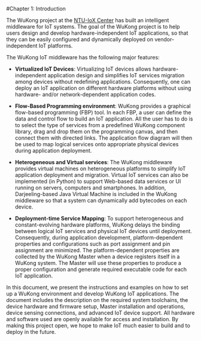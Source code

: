 #Chapter 1: Introduction

The WuKong project at the [NTU-IoX Center](http://ccc.ntu.edu.tw)  has built an intelligent middleware for IoT systems. The goal of the WuKong project is to help users design and develop hardware-independent IoT applications, so that they can be easily configured and dynamically deployed on vendor-independent IoT platforms. 

The WuKong IoT middleware has the following major features:
* **Virtualized IoT Devices**: Virtualizing IoT devices allows hardware-independent application design and simplifies IoT services migration among devices without redefining applications. Consequently, one can deploy an IoT application on different hardware platforms without using hardware- and/or network-dependent application codes.

* **Flow-Based Programming environment**: WuKong provides a graphical flow-based programming (FBP) tool. In each FBP, a user can define the data and control flow to build an IoT application.  All the user has to do is to select the type of services from a predefined WuKong component library, drag and drop them on the programming canvas, and then connect them with directed links. The application flow diagram will then be used to map logical services onto appropriate physical  devices during application deployment.

* **Heterogeneous and Virtual services**: The WuKong middleware provides virtual machines on heterogeneous platforms to simplify IoT application deployment and migration.  Virtual IoT services can also be implemented (in Python) to support Web-based data services or UI running on servers,  computers and smartphones. In addition, Darjeeling-based Java Virtual Machine is included in the WuKong middleware so that a system can dynamically add bytecodes on each device.

* **Deployment-time Service Mapping**: To support heterogeneous and constant-evolving hardware platforms, WuKong delays the binding between logical IoT services and physical IoT devices until deployment. Consequently, during application development, platform-dependent properties and configurations such as port assignment and pin assignment are minimized. The platform-dependent properties are collected by the WuKong Master when a device registers itself in a WuKong system. The Master will use these properties to produce a proper configuration and generate required executable code for each IoT application.

In this document, we present the instructions and examples on how to set up a WuKong environment and develop WuKong IoT applications. The document includes the description on the required system toolchains, the device hardware and firmware setup,  Master installation and operations, device sensing connections, and advanced IoT device support. All hardware and software used are openly available for access and installation. By making this project open, we hope to make IoT much easier to build and to deploy in the future.

